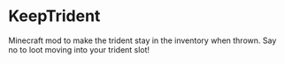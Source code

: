 # KeepTrident
Minecraft mod to make the trident stay in the inventory when thrown. Say no to loot moving into your trident slot!
